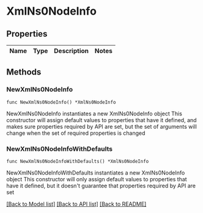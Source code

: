 # XmlNs0NodeInfo

## Properties

Name | Type | Description | Notes
------------ | ------------- | ------------- | -------------

## Methods

### NewXmlNs0NodeInfo

`func NewXmlNs0NodeInfo() *XmlNs0NodeInfo`

NewXmlNs0NodeInfo instantiates a new XmlNs0NodeInfo object
This constructor will assign default values to properties that have it defined,
and makes sure properties required by API are set, but the set of arguments
will change when the set of required properties is changed

### NewXmlNs0NodeInfoWithDefaults

`func NewXmlNs0NodeInfoWithDefaults() *XmlNs0NodeInfo`

NewXmlNs0NodeInfoWithDefaults instantiates a new XmlNs0NodeInfo object
This constructor will only assign default values to properties that have it defined,
but it doesn't guarantee that properties required by API are set


[[Back to Model list]](../README.md#documentation-for-models) [[Back to API list]](../README.md#documentation-for-api-endpoints) [[Back to README]](../README.md)


